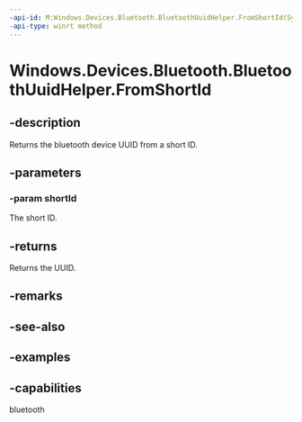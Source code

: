 ```yaml
---
-api-id: M:Windows.Devices.Bluetooth.BluetoothUuidHelper.FromShortId(System.UInt32)
-api-type: winrt method
---
```


<!-- Method syntax.
public Guid BluetoothUuidHelper.FromShortId(UInt32 shortId)
-->

# Windows.Devices.Bluetooth.BluetoothUuidHelper.FromShortId

## -description
Returns the bluetooth device UUID from a short ID.

## -parameters

### -param shortId
The short ID.

## -returns
Returns the UUID.

## -remarks

## -see-also

## -examples


## -capabilities
bluetooth
